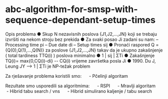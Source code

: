 # abc-algorithm-for-smsp-with-sequence-dependant-setup-times

Opis problema
● Skup N nezavisnih poslova {J1,J2,…,JN} koji se trebaju izvršiti na nekom stroju bez prekida
● Za svaki posao Ji zadani su nam:
    – Processing time pi
    – Due date di
    – Setup times sij
● Pronaći raspored Q = {Q(0),Q(1),…,Q(N)} za poslove {J1,J2,…,JN} takav da je ukupno zakašnjenje ( total tardiness TTQ(i) ) poslova
minimalno
● 1 | sij | ΣTi
● Zakašnjenje TQ(i)= max{0,CQ(i)-di}  -- CQ(i) vrijeme završetka posla Ji
● 1990. Du J, Leung JY  --> 1 | ΣTi je NP-težak problem


Za rješavanje problema koristili smo:
     - Pčelinji algoritam

Rezultate smo usporedili sa algoritmima:
     - RSPI
     - Mravlji algoritam
     - Hibrid tabu search / vns
     - Hibrid simulirano kaljenje / tabu search

